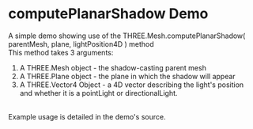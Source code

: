 # computePlanarShadow Demo
A simple demo showing use of the THREE.Mesh.computePlanarShadow( parentMesh, plane, lightPosition4D ) method <br>
This method takes 3 arguments: 
1. A THREE.Mesh object - the shadow-casting parent mesh
2. A THREE.Plane object - the plane in which the shadow will appear
3. A THREE.Vector4 Object - a 4D vector describing the light's position and whether it is a pointLight or directionalLight. 
<br>
Example usage is detailed in the demo's source.
